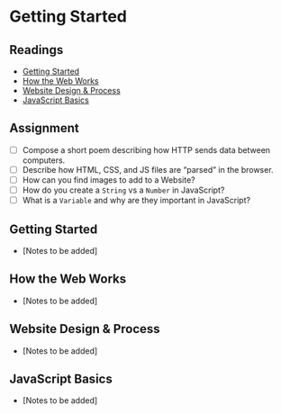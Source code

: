 # Getting Started

## Readings

* [Getting Started](https://developer.mozilla.org/en-US/docs/Learn/Getting_started_with_the_web)
* [How the Web Works](https://developer.mozilla.org/en-US/docs/Learn/Getting_started_with_the_web/How_the_Web_works)
* [Website Design & Process](https://developer.mozilla.org/en-US/docs/Learn/Getting_started_with_the_web/What_will_your_website_look_like)
* [JavaScript Basics](https://developer.mozilla.org/en-US/docs/Learn/Getting_started_with_the_web/JavaScript_basics)

## Assignment

- [ ] Compose a short poem describing how HTTP sends data between computers.
- [ ] Describe how HTML, CSS, and JS files are “parsed” in the browser.
- [ ] How can you find images to add to a Website?
- [ ] How do you create a `String` vs a `Number` in JavaScript?
- [ ] What is a `Variable` and why are they important in JavaScript?

## Getting Started

* [Notes to be added]

## How the Web Works

* [Notes to be added]

## Website Design & Process

* [Notes to be added]

## JavaScript Basics

* [Notes to be added]